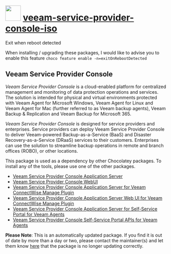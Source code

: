 # <img src="https://cdn.jsdelivr.net/gh/mkevenaar/chocolatey-packages@d4b6f157666e2fe32fe20059b6ae55c0ab202ceb/icons/veeam-service-provider-console-iso.png" width="48" height="48"/> [veeam-service-provider-console-iso](https://community.chocolatey.org/packages/veeam-service-provider-console-iso)

Exit when reboot detected

When installing / upgrading these packages, I would like to advise you to enable this feature `choco feature enable -n=exitOnRebootDetected`

## Veeam Service Provider Console

_Veeam Service Provider Console_ is a cloud-enabled platform for centralized management and monitoring of data protection operations and services. The solution is intended for physical and virtual environments protected with Veeam Agent for Microsoft Windows, Veeam Agent for Linux and Veeam Agent for Mac (further referred to as Veeam backup agents), Veeam Backup & Replication and Veeam Backup for Microsoft 365.

_Veeam Service Provider Console_ is designed for service providers and enterprises. Service providers can deploy Veeam Service Provider Console to deliver Veeam-powered Backup-as-a-Service (BaaS) and Disaster Recovery-as-a-Service (DRaaS) services to their customers. Enterprises can use the solution to streamline backup operations in remote and branch offices (ROBO), or other locations.

This package is used as a dependency by other Chocolatey packages. To install any of the tools, please use one of the other packages.

- [Veeam Service Provider Console Application Server](https://community.chocolatey.org/packages/veeam-service-provider-console-server)
- [Veeam Service Provider Console WebUI](https://community.chocolatey.org/packages/veeam-service-provider-console-webui)
- [Veeam Service Provider Console Application Server for Veeam ConnectWise Manage Plugin](https://community.chocolatey.org/packages/veeam-service-provider-console-connectwise-manage-service)
- [Veeam Service Provider Console Application Server Web UI for Veeam ConnectWise Manage Plugin](https://community.chocolatey.org/packages/veeam-service-provider-console-connectwise-manage-webui)
- [Veeam Service Provider Console Application Server for Self-Service Portal for Veeam Agents](https://community.chocolatey.org/packages/veeam-service-provider-console-ssp-agent-service)
- [Veeam Service Provider Console Self-Service Portal APIs for Veeam Agents](https://community.chocolatey.org/packages/veeam-service-provider-console-ssp-agent-webui)

**Please Note**: This is an automatically updated package. If you find it is
out of date by more than a day or two, please contact the maintainer(s) and
let them know [here](https://github.com/mkevenaar/chocolatey-packages/issues) that the package is no longer updating correctly.
